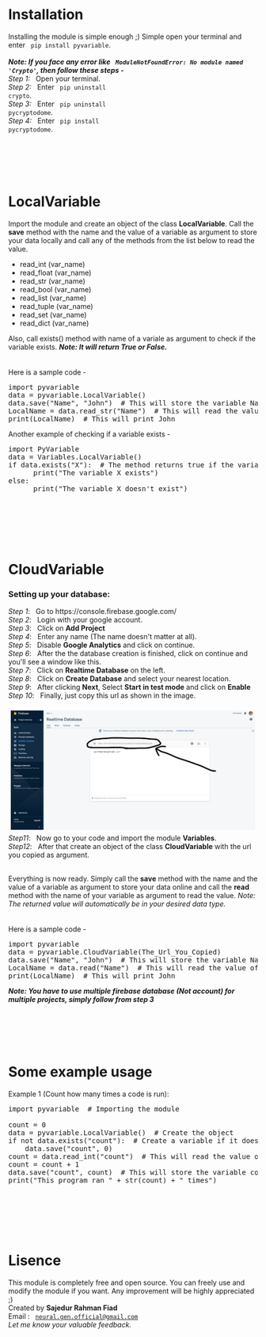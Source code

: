 # Installation
Installing the module is simple enough ;)
Simple open your terminal and enter <code> pip install pyvariable</code>.</br></br>
<b><i>Note: If you face any error like <code> ModuleNotFoundError: No module named 'Crypto'</code>, then follow these steps - </i></b></br>
<i>Step 1:</i> &nbsp; Open your terminal. </br>
<i>Step 2:</i> &nbsp; Enter <code> pip uninstall crypto</code>. </br>
<i>Step 3:</i> &nbsp; Enter <code> pip uninstall pycryptodome</code>. </br>
<i>Step 4:</i> &nbsp; Enter <code> pip install pycryptodome</code>.

</br></br></br></br>

# LocalVariable
Import the module and create an object of the class <b>LocalVariable</b>. Call the <b>save</b> method with the name and the value of a variable as argument to store your data locally and call any of the methods from the list below to read the value. </br>
<ul>
      <li> read_int (var_name) </li>
      <li> read_float (var_name) </li>
      <li> read_str (var_name) </li>
      <li> read_bool (var_name) </li>
      <li> read_list (var_name) </li>
      <li> read_tuple (var_name) </li>
      <li> read_set (var_name) </li>
      <li> read_dict (var_name) </li>
</ul>
Also, call exists() method with name of a variale as argument to check if the variable exists. <b><i>Note: It will return True or False.</i></b></br>
</br></br>
Here is a sample code -
<pre>
import pyvariable
data = pyvariable.LocalVariable()
data.save("Name", "John")  # This will store the variable Name with the value John
LocalName = data.read_str("Name")  # This will read the value of Name from files and store in LocalName
print(LocalName)  # This will print John
</pre>
Another example of checking if a variable exists -
<pre>
import PyVariable
data = Variables.LocalVariable()
if data.exists("X"):  # The method returns true if the variable exists
      print("The variable X exists")
else:
      print("The variable X doesn't exist")
</pre>

</br></br></br></br></br>
# CloudVariable
<h3>Setting up your database:</h3>
<i>Step 1</i>: &nbsp; Go to https://console.firebase.google.com/ </br>
<i>Step 2</i>: &nbsp; Login with your google account. </br>
<i>Step 3</i>: &nbsp; Click on <b>Add Project</b></br>
<i>Step 4</i>: &nbsp; Enter any name (The name doesn't matter at all). </br>
<i>Step 5</i>: &nbsp; Disable <b>Google Analytics</b> and click on continue. </br>
<i>Step 6</i>: &nbsp; After the the database creation is finished, click on continue and you'll see a window like this. </br>
<i>Step 7</i>: &nbsp; Click on <b>Realtime Database</b> on the left. </br>
<i>Step 8</i>: &nbsp; Click on <b>Create Database</b> and select your nearest location. </br>
<i>Step 9</i>: &nbsp; After clicking <b>Next</b>, Select <b>Start in test mode</b> and click on <b>Enable</b> </br>
<i>Step 10</i>: &nbsp; Finally, just copy this url as shown in the image.</br></br>
<p align="CENTER" style="margin:5px;"><img src="step10.jpg" alt="Step 10" width = 800></p>
<i>Step11</i>: &nbsp; Now go to your code and import the module <b>Variables</b>.</br>
<i>Step12</i>: &nbsp; After that create an object of the class <b>CloudVariable</b> with the url you copied as argument. </br></br>

Everything is now ready. Simply call the <b>save</b> method with the name and the value of a variable as argument to store your data online and call the <b>read</b> method with the name of your variable as argument to read the value. <i>Note: The returned value will automatically be in your desired data type.</i></br>
</br></br>
Here is a sample code -
<pre>
import pyvariable
data = pyvariable.CloudVariable(The_Url_You_Copied)
data.save("Name", "John")  # This will store the variable Name with the value John
LocalName = data.read("Name")  # This will read the value of Name from your database and store in LocalName
print(LocalName)  # This will print John
</pre>
<b><i>Note: You have to use multiple firebase database (Not account) for multiple projects, simply follow from step 3</i></b>

</br></br></br></br>

# Some example usage
Example 1 (Count how many times a code is run):
<pre>
import pyvariable  # Importing the module

count = 0
data = pyvariable.LocalVariable()  # Create the object
if not data.exists("count"):  # Create a variable if it doesn't exist
    data.save("count", 0)
count = data.read_int("count")  # This will read the value of count and store in count variable
count = count + 1
data.save("count", count)  # This will store the variable count with the value John
print("This program ran " + str(count) + " times")

</pre>

</br></br></br></br>

# Lisence
This module is completely free and open source. You can freely use and modify the module if you want. Any improvement will be highly appreciated ;) </br>
Created by <b> Sajedur Rahman Fiad </b> </br>
Email : <code> neural.gen.official@gmail.com</code> </br>
<i> Let me know your valuable feedback. </i>
